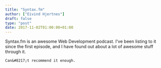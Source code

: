 ```yaml
---
title: "Syntax.fm"
author: ["Eivind Hjertnes"]
draft: false
type: "post"
date: 2017-11-02T01:00:00+01:00
---
```


Syntax.fm is an awesome Web Development podcast. I've been listing to it
since the first episode, and I have found out about a lot of awesome
stuff through it.

<div class="HTML">
  <div></div>

</p>

</div>

<div class="HTML">
  <div></div>

<p>

</div>

```text
Can&#8217;t recommend it enough.
```

<div class="HTML">
  <div></div>

</p>

</div>
